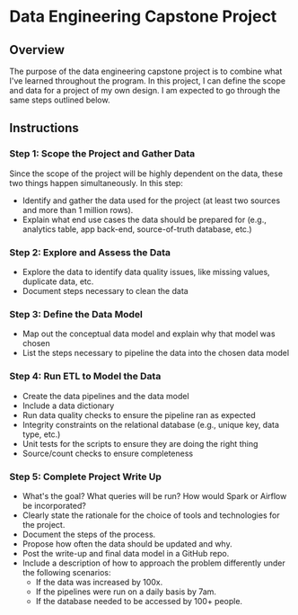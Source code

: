 # Data Engineering Capstone Project

## Overview
The purpose of the data engineering capstone project is to combine what I've learned throughout the program. In this project, I can define the scope and data for a project of my own design. I am expected to go through the same steps outlined below.

## Instructions

### Step 1: Scope the Project and Gather Data
Since the scope of the project will be highly dependent on the data, these two things happen simultaneously. In this step:

* Identify and gather the data used for the project (at least two sources and more than 1 million rows).
* Explain what end use cases the data should be prepared for (e.g., analytics table, app back-end, source-of-truth database, etc.)

### Step 2: Explore and Assess the Data
* Explore the data to identify data quality issues, like missing values, duplicate data, etc.
* Document steps necessary to clean the data

### Step 3: Define the Data Model
* Map out the conceptual data model and explain why that model was chosen
* List the steps necessary to pipeline the data into the chosen data model

### Step 4: Run ETL to Model the Data
* Create the data pipelines and the data model
* Include a data dictionary
* Run data quality checks to ensure the pipeline ran as expected
* Integrity constraints on the relational database (e.g., unique key, data type, etc.)
* Unit tests for the scripts to ensure they are doing the right thing
* Source/count checks to ensure completeness

### Step 5: Complete Project Write Up
* What's the goal? What queries will be run? How would Spark or Airflow be incorporated? 
* Clearly state the rationale for the choice of tools and technologies for the project.
* Document the steps of the process.
* Propose how often the data should be updated and why.
* Post the write-up and final data model in a GitHub repo.
* Include a description of how to approach the problem differently under the following scenarios:
    * If the data was increased by 100x.
    * If the pipelines were run on a daily basis by 7am.
    * If the database needed to be accessed by 100+ people.
